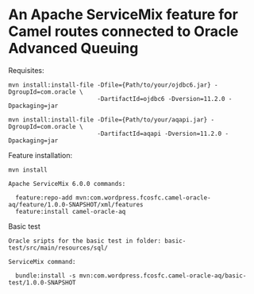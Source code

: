 # An Apache ServiceMix feature for Camel routes connected to Oracle Advanced Queuing

Requisites:

    mvn install:install-file -Dfile={Path/to/your/ojdbc6.jar} -DgroupId=com.oracle \
                             -DartifactId=ojdbc6 -Dversion=11.2.0 -Dpackaging=jar 
                           
    mvn install:install-file -Dfile={Path/to/your/aqapi.jar} -DgroupId=com.oracle \
                             -DartifactId=aqapi -Dversion=11.2.0 -Dpackaging=jar
      
Feature installation:                    

    mvn install
  
    Apache ServiceMix 6.0.0 commands:
  
      feature:repo-add mvn:com.wordpress.fcosfc.camel-oracle-aq/feature/1.0.0-SNAPSHOT/xml/features
      feature:install camel-oracle-aq
    
Basic test

    Oracle sripts for the basic test in folder: basic-test/src/main/resources/sql/
    
    ServiceMix command:
    
      bundle:install -s mvn:com.wordpress.fcosfc.camel-oracle-aq/basic-test/1.0.0-SNAPSHOT
